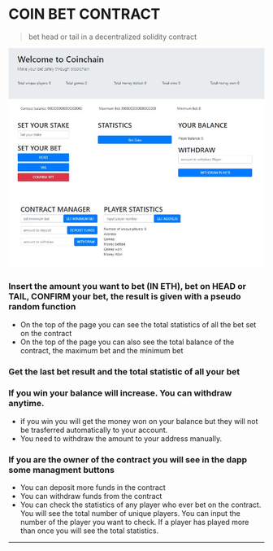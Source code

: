 # COIN BET CONTRACT

> bet head or tail in a decentralized solidity contract

![](page.JPG)


### Insert the amount you want to bet (IN ETH), bet on HEAD or TAIL, CONFIRM your bet, the result is given with a pseudo random function ###

- On the top of the page you can see the total statistics of all the bet set on the contract
- On the top of the page you can also see the total balance of the contract, the maximum bet and the minimum bet


### Get the last bet result and the total statistic of all your bet ###


### If you win your balance will increase. You can withdraw anytime.  ###
 - if you win you will get the money won on your balance but they will not be trasferred automatically to your account.
 - You need to withdraw the amount to your address manually.
 
 
### If you are the owner of the contract you will see in the dapp some managment buttons ###

 
 - You can deposit more funds in the contract
 - You can withdraw funds from the contract
 - You can check the statistics of any player who ever bet on the contract. You will see the total number of unique players.
   You can input the number of the player you want to check. If a player has played more than once you will see the total statistics.
   
   

---


